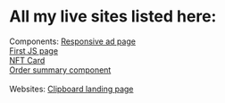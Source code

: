 # All my live sites listed here:

Components:
[Responsive ad page](https://epic-lumiere-c0e0c5.netlify.app)  <br />
[First JS page](https://xenodochial-pike-fdb1c5.netlify.app) <br />
[NFT Card](https://quirky-perlman-678b0e.netlify.app) <br />
[Order summary component](https://youthful-shannon-636706.netlify.app/)
<br />
<br />
Websites:
[Clipboard landing page](https://lucid-ardinghelli-ddd435.netlify.app/)
